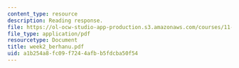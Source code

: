 ```yaml
---
content_type: resource
description: Reading response.
file: https://ol-ocw-studio-app-production.s3.amazonaws.com/courses/11-946-planning-in-transition-economies-for-growth-and-equity-spring-2004/a1b254a8fc09f7244afbb5fdcba50f54_week2_berhanu.pdf
file_type: application/pdf
resourcetype: Document
title: week2_berhanu.pdf
uid: a1b254a8-fc09-f724-4afb-b5fdcba50f54
---
```

